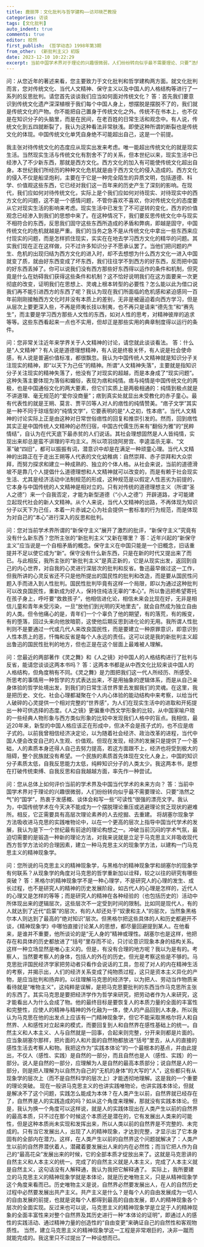 ```yaml
---
title: 鹿丽萍：文化批判与哲学建构——访邓晓芒教授
categories: 访谈
tags: [文化批判]
auto_indent: true
comments: true
editor: 皎然
first_publish: 《哲学动态》1998年第3期
from_other: 《新批判主义》初版
date: 2023-12-10 10:22:29
excerpt: 当前中国学术界对于理论的兴趣很微弱，人们纷纷转向似乎最不需要理论、只要“浩然之气”的“国学”，热衷于发感概、谈体会和写一些“可读性”很强的漂亮文字。我认为，中国传统学术在今天决不能成为一个摆脱理论重压或逃避理论贫乏现状的避难所。相反，它正需要具有高层次理论素养的人去挖掘、去重建。将胡塞尔现象学方法吸收进马克思的实践唯物论中，以在一个更高的层次上指导中国当代学术的发展，我认为是下一个世纪最有前途的理论构想之一。冲破当前沉闷的学术气氛，最迫切需要的是锻造一种新的理论方法，对我来说就是立足于马克思主义并吸收现代西方哲学方法论的合理因素，建立一种马克思主义的现象学方法，以建构一门马克思主义的精神现象学。
---
```

问：从您近年的著述来看，您主要致力于文化批判和哲学建构两方面。就文化批判而言，您对传统文化、当代人文精神、保守主义以及中国人的人格结构等进行了一系列的反思批判。请您首先谈谈我们应当如何面对传统文化？
答：首先我们要意识到传统文化遗产深深植根于我们每个中国人身上，想摆脱是摆脱不了的，我们就是传统文化的产物。你不能把自己置身于传统文化之外。传统不在书本上，也不仅是在知识分子的头脑里，而是在民间，在老百姓的日常生活和观念中。有人说，传统文化到五四就断裂了，我认为这种看法非常肤浅。即使这种所谓的断裂也是传统文化的体现。中国传统文化单凭自身绝不可能超出自己，这是一个前提。

我主张对待传统文化的态度应从现实出发来考虑。唯一能超出传统文化的就是现实生活。当然现实生活与传统文化有割舍不了的关系，但本世纪以来，现实生活中已经渗入了不少新东西，那就是西方文化。西方文化的加入有可能使传统文化超出自身。本世纪我们所经历的种种文化危机就是由于西方文化的侵入造成的。西方文化的侵入不仅是船坚炮利，主要在于它是一种完全陌生的异质文明，包括道德、科学、价值观这些东西，它已经对我们这一百年来的历史产生了深刻的影响。在现代，我们应如何对待传统文化，实际上是个我们应如何对待现实、对待现实中的西方文化的问题，这不是一个感情问题，不管你喜欢不喜欢，你对传统文化的态度要从它对现实生活的影响来考虑。现实生活中已发生了不可逆转的变化，西方的价值观念已经渗入到我们的思想中来了。在这种情况下，我们要反思传统文化中与现实不相符合的东西，反思我们固守这些东西所造成的矛盾和弊病，即越是固守，中国传统文化的危机就越是严重。我们的当务之急不是从传统文化中拿出一些东西来应付现实的问题，而是怎样抓住现实，实实在在地去学习西方文化的精华的问题。其实我们现在正在这样做，只不过许多知识分子不愿承认罢了。当他们把问题的产生、危机的出现归结为西方文化的进入时，却不去想想为什么西方文化一进入中国就变了质，就由好东西变成了坏东西，我们往往学不到西方的好东西，反而把中国的好东西丢掉了。你可以说我们没有西方那些好东西得以运作的条件和机制，但究竟是什么在妨碍我们获得这些条件和机制？这不恰好说明我们在这方面要来一次更彻底的改变，证明我们在思想上、灵魂上根本转型的必要性？怎么能以此为借口说我们再不能引进西方的东西了呢？我认为现在我们所面临的危机感和紧迫感同一百年前刚刚接触西方文化时并没有本质上的差别，无非是被逼迫着向西方学习，但是从层次上要更深入些，不再是师夷长技以制夷，也不再只是请来“德先生”和“赛先生”，而主要是学习西方那些人文性的东西，如对人性的思考，对精神彼岸的追求等等。这些东西看起来一点也不实用，但却正是那些实用的典章制度得以运行的条件。

问：您非常关注近年来学界关于人文精神的讨论，请您就此谈谈看法。
答：什么是“人文精神”？有人说是道德理想精神，有人说是终极关怀，有人说是社会使命感，有人说是普遍价值标准，都很飘忽。我认为中国传统人文精神就是知识分子关注现实的精神，即“以天下为己任”的精神。所谓“人文精神失落”，主要就是指知识分子关注现实的精神失落了，他没有了对现实的超越，而是本身成了“现实问题”。这种失落主要体现为落俗和媚俗，表现为痞和纯情。痞与纯情是中国传统文化的两极，也是中国通俗文化的两大要素，但它们实质上是两极相通的：纯情到极点就是不讲道理、毫无规范的“爱你没商量”；痞到真实处就显出未受教化的赤子童心。最有代表性的就是王朔、莫言、贾平凹等人对人的痞性的纯情赞美。“痞子文学”其实是一种不同于琼瑶型的“纯情文学”，它要表明的是“人之初，性本痞”。当代人文精神的讨论实际上正是由这种对日常世俗痞性的回复和推崇引发的。然而，回到痞性其实正是中国传统人文精神的必然归宿，中国古代儒生历来有“翻俗为雅”的“民粹情结”，自认为在代天底下最赤贫的人们说话。其社会理想固然是人人皆纯情，实现出来却总是蛮不讲理的平均主义。所以项羽烧阿房宫、李逵滥杀无辜、“文革”破“四旧”，都可以振振有词，潜意识中却是在满足一种顽童心理。当代人文精神的出路正在于走出王朔等人代表的文化幼稚病：自然崇拜、赤子崇拜和大众崇拜，而努力探求和建立一种成熟的、独立的个体人格。从社会来说，当前的道德滑坡不是靠几个人提倡什么道德理想和人文精神就可以改变的，而是有赖于社会现实生活、尤其是经济活动中法制规范的形成，这种规范是以假定人性恶劣为前提的，它本身与中国传统的人文精神是相对立的。只有对传统的道德理想主义（所谓“圣人之德”）来一个自我否定，才能为新型道德（“小人之德”）开辟道路，才可能建立起现代社会的新人文精神。从个人来说，当代人文精神的出路，不再体现为知识分子以天下为己任，本着一片赤诚之心为社会提供一套标准的行为规范，而是体现为对自己的“本心”进行深入的反思和批判。

问：您对当前学术界所谓的“新保守主义”展开了激烈的批评，“新保守主义”究竟有没有什么新东西？您所主张的“新批判主义”又新在哪里？
答：近年兴起的“新保守主义”应当说是一个自相矛盾的概念。保守主义在中国只能是一个旧概念，旧话重提并不足以使它成为“新”。保守没有什么新东西，只是在新的时代又提出来了而已。与此相反，我所主张的“新批判主义”是真正新的，它是从现实出发，返回到自己的内心世界，对自我的心灵进行深层次的批判和反省。鲁迅最早做过这一工作，但我所讲的心灵反省还不只是他所提出的国民性的批判和改造，而是要从国民性问题入手而进入到人性批判。国民性批判毕竟有这样一个局限，即以为通过这种批判可以改良国民性，重新成为好人，保持住纯洁无辜的“本心”。所以鲁迅把希望寄托在孩子身上，呼吁要“救救孩子”，他相信进化论，相信未来会比现在好，无非是相信儿童和青年未受污染，一旦“放他们到光明的天地里去”，就会自然成为独立自由的人类。但令他痛心的是，青年们一个个辜负了他的期望，有的落荒，有的叛变，有的堕落，回过头来向他放暗箭，这使他后期反思到进化论的无用。我所谓人性批判则不是要通过一代或几代人来改良国民性，而是要建立一种原罪意识，即意识到人性本质上的恶，忏悔和反省是每个人永远的责任。这可以说是我的新批判主义超出鲁迅的国民性批判的地方，但也正是在这个层面上最难被人理解。

问：您最近的两部著作《灵之舞》和《人之镜》对中国人的人格结构进行了批判与反省，能请您谈谈这两本书吗？
答：这两本书都是从中西文化比较来谈中国人的人格结构，但角度稍有不同。《灵之舞》是力图把我们这一代人所经历、所感受、所思考的事情用一种哲学的方式表达出来，不是用抽象的逻辑体系，而是从自己亲身体验的哲学处境出发，到我们的日常生活世界里去发掘我们的灵魂。在这里，我是把历史、文化、社会心理都凝聚在个人内心体验的能动结构中来考察，以给当代人破碎的心灵提供一个相对完整的“世界感”，为人们在现实生活中的进取和开拓提出一种可供选择的态度。《人之镜》更偏重中西文学形象的比较，从中国家喻户晓的一些经典人物形象与西方类似形象的比较中发现我们人格中的盲点。我相信，最近20年来，新型的中国人格应该正在形成中，但决不会是孩子式的，也不应是痞子式的。以前我曾相信经济决定论，以为随着社会经济、政治改革的进程，当代中国人便会改变自己的人生观、价值观。但现在发现，经济的发展只是提供了一个基础，人的素质本身还得人自己去努力提高，若这方面跟不上，经济也将受到极大的阻碍，整个民族就没有希望。一个民族的素质首先体现在文化人身上，中国的知识分子素质太低，自我反思能力太低，纯粹知识分子的人类太少。我这两本书，是想在打破传统束缚、自我反思和自我越越方面，率先作一种尝试。

问：您从总体上如何评价当前的学术界及中国当代学术的未来方向？
答：当前中国学术界对于理论的兴趣很微弱，人们纷纷转向似乎最不需要理论、只要“浩然之气”的“国学”，热衷于发感概、谈体会和写一些“可读性”很强的漂亮文字。我认为，中国传统学术在今天决不能成为一个摆脱理论重压或逃避理论贫乏现状的避难所。相反，它正需要具有高层次理论素养的人去挖掘、去重建。
将胡塞尔现象学方法吸收进马克思的实践唯物论中，以在一个更高的层次上指导中国当代学术的发展，我认为是下一个世纪最有前途的理论构想之一。冲破当前沉闷的学术气氛，最迫切需要的是锻造一种新的理论方法，对我来说就是立足于马克思主义并吸收现代西方哲学方法论的合理因素，建立一种马克思主义的现象学方法，以建构一门马克思主义的精神现象学。

问：您所说的马克思主义的精神现象学，与黑格尔的精神现象学和胡塞尔的现象学有何联系？从现象学的角度对马克思的哲学重新加以诠释，较之以往的研究有哪些突破？
答：黑格尔的精神现象学不是一种心理学，不是研究人的心理的发生、成长过程，也不是研究人的精神的历史发展阶段，如古代人的心理是怎样的，近代人的心理又是怎样的等等；而是研究人的精神在各种经验的（也包括历史的）活动中所体现出来的逻辑层次，这些层次不一定受到时间的限制。比如同是现代人，有的人就达到了近代“启蒙”的层次，有的人却还处于“奴隶和主人”的层次，当然象黑格尔本人则达到了最高的“绝对知识”层次。但黑格尔把这些具体的人和历史都避开不谈，《精神现象学》中哪怕直接讨论某人的思想，都尽量回避提到某人。在他看来，是谁并不重要，他所谈论的是“无人身的”精神或理性。胡塞尔也是这样，他把存在和具体的历史都放进了“括号”里存而不论，只讨论意识现象本身的结构关系。这样一种立场显然是唯心主义的。但是，有没有合理的地方呢？我以为是有的。考察人，当然要考察人的身体，包括人的外在的历史。但光是考察这些是不够的。马克思批评国民经济学家把劳动者只看作会说话的工具，忽视了对人的内在精神生活的考察，并揭示出，人们的经济关系变成了纯物质过程，这只是资本主义异化的产物，是应当批判和扬弃的。以往理解马克思的经济学，以为把人、劳动当作物质来看待就是“唯物主义”，这纯粹是误解，是把马克思要批判的东西当作马克思所主张的东西了。其实马克思是要把经济学作为哲学来研究，把劳动者作为人来研究，这才能看出人为什么会成了物。他的最终目标是要恢复人的本质力量的全面的丰富性和完整性，应使人的精神与精神的外化融为一体，使人的产品回到人本身。所以我认为马克思在他的出发点上应该有一门精神现象学，但它不能采取黑格尔将人和自然界、人和感性对立起来的模式，而要回复到人和自然界在感性基础上的统一。自然主义和人本主义、人与自然就是一回事，合起来则完整，分开来则都是片面的。应当象胡塞尔那样，把片面的人和片面的自然物都放进“括号”里去，从人的直接的感性生活去考察人和物。我把这作为“实践本体论”的一个最根本的基点，并由此提出，不仅人（感性、实践）是自然的一部分，而且自然也是人（感性、实践）的一部分。说人是自然的一部分，应理解为人是自然的最高本质部分；说自然是人的一部分，则是把人理解为以自然为自己的“无机的身体”的大写的“人”，这些都只有从现象学的层次上（而不是自然科学的层次上）才能透彻地理解。这是我的一个重要的理论突破。
现在一般讲马克思主义的也讲实践唯物论，也讲实践本体论，但就是解决不了这个问题，实践怎么能成为本体？在人类产生以前，自然界就已经存在了，自然界是人的实践造成的吗？如从这个角度来理解，那就没有实践本体论。但是，我认为换一个角度可以这样说，就是人的实践体现出在人类产生以前的自然界的最高本质，只不过在那个时候这个本质还是潜在的，它有发展出人类来的可能性，但是这种本质尚未实现和发挥出来，所以人类以前的自然界是不完整的、未完成的。只有当它发展出人，出现了人的精神现象，才达到完整，才显示出了它本身固有的全部内在潜力。这样，在人类产生以前的自然界这个问题就解决了：人类产生以前的自然界潜伏着人，潜藏着要发展出人来的内在必然性；而当它把人作为自己的“最高花朵”发展出来的时候，它的全部本质才绽放出来了。这就是马克思讲的自然主义和人本主义的统一。完成了的自然主义就是人本主义，完成了人本主义就是自然主义，这句话没有人解释通，我认为我把它解释通了。
实际上，我所要建立的马克思主义的精神现象学就是本体论，就是历史唯物主义，只是从精神现象学这个角度来看而已。历史唯物主义是说，自然界必然要发展出人，在人的自然历史过程中必然要发展出共产主义。共产主义是什么？是每个人的自由发展成为一切人的自由发展的前提，也就是说每个人都得到最高的自由发展，即人的精神现象各个层次的全面实现。反过来也可以说，马克思主义的精神现象学是立足于人的精神现象的全面丰富性来对整个自然界及其历史进行一种“本体论的证明”，即通过人的感性的实践活动、通过精神力量的创造性的“自由变更”来确证自己的自然性和客观物质性。
当然，建立马克思主义的精神现象学这一工程是非常艰巨的，决非一蹴而就能完成的。我这里只不过提出了一种设想而已。
